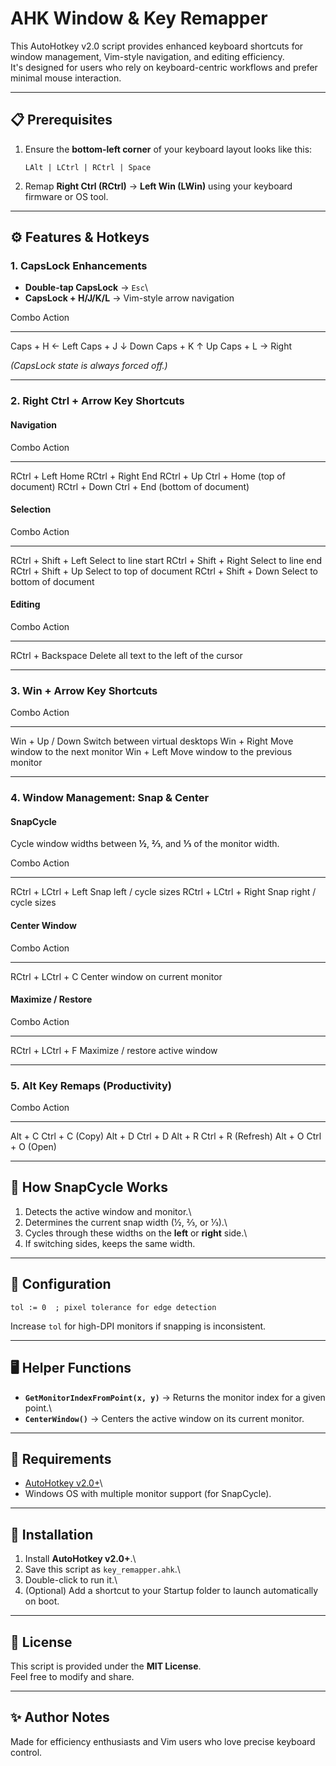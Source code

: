 # AHK Window & Key Remapper

This AutoHotkey v2.0 script provides enhanced keyboard shortcuts for
window management, Vim-style navigation, and editing efficiency.\
It's designed for users who rely on keyboard-centric workflows and
prefer minimal mouse interaction.

------------------------------------------------------------------------

## 📋 Prerequisites

1.  Ensure the **bottom-left corner** of your keyboard layout looks like
    this:

        LAlt | LCtrl | RCtrl | Space

2.  Remap **Right Ctrl (RCtrl)** → **Left Win (LWin)** using your
    keyboard firmware or OS tool.

------------------------------------------------------------------------

## ⚙️ Features & Hotkeys

### 1. CapsLock Enhancements

-   **Double-tap CapsLock** → `Esc`\
-   **CapsLock + H/J/K/L** → Vim-style arrow navigation

  Combo      Action
  ---------- ---------
  Caps + H   ← Left
  Caps + J   ↓ Down
  Caps + K   ↑ Up
  Caps + L   → Right

*(CapsLock state is always forced off.)*

------------------------------------------------------------------------

### 2. Right Ctrl + Arrow Key Shortcuts

#### Navigation

  Combo           Action
  --------------- ---------------------------------
  RCtrl + Left    Home
  RCtrl + Right   End
  RCtrl + Up      Ctrl + Home (top of document)
  RCtrl + Down    Ctrl + End (bottom of document)

#### Selection

  Combo                   Action
  ----------------------- ------------------------------
  RCtrl + Shift + Left    Select to line start
  RCtrl + Shift + Right   Select to line end
  RCtrl + Shift + Up      Select to top of document
  RCtrl + Shift + Down    Select to bottom of document

#### Editing

  Combo               Action
  ------------------- -------------------------------------------
  RCtrl + Backspace   Delete all text to the left of the cursor

------------------------------------------------------------------------

### 3. Win + Arrow Key Shortcuts

  Combo             Action
  ----------------- -------------------------------------
  Win + Up / Down   Switch between virtual desktops
  Win + Right       Move window to the next monitor
  Win + Left        Move window to the previous monitor

------------------------------------------------------------------------

### 4. Window Management: Snap & Center

#### SnapCycle

Cycle window widths between **½**, **⅔**, and **⅓** of the monitor
width.

  Combo                   Action
  ----------------------- --------------------------
  RCtrl + LCtrl + Left    Snap left / cycle sizes
  RCtrl + LCtrl + Right   Snap right / cycle sizes

#### Center Window

  Combo               Action
  ------------------- ----------------------------------
  RCtrl + LCtrl + C   Center window on current monitor

#### Maximize / Restore

  Combo               Action
  ------------------- ----------------------------------
  RCtrl + LCtrl + F   Maximize / restore active window

------------------------------------------------------------------------

### 5. Alt Key Remaps (Productivity)

  Combo     Action
  --------- --------------------
  Alt + C   Ctrl + C (Copy)
  Alt + D   Ctrl + D
  Alt + R   Ctrl + R (Refresh)
  Alt + O   Ctrl + O (Open)

------------------------------------------------------------------------

## 🧠 How SnapCycle Works

1.  Detects the active window and monitor.\
2.  Determines the current snap width (½, ⅔, or ⅓).\
3.  Cycles through these widths on the **left** or **right** side.\
4.  If switching sides, keeps the same width.

------------------------------------------------------------------------

## 🧩 Configuration

``` ahk
tol := 0  ; pixel tolerance for edge detection
```

Increase `tol` for high-DPI monitors if snapping is inconsistent.

------------------------------------------------------------------------

## 🖥 Helper Functions

-   **`GetMonitorIndexFromPoint(x, y)`** → Returns the monitor index for
    a given point.\
-   **`CenterWindow()`** → Centers the active window on its current
    monitor.

------------------------------------------------------------------------

## 🧱 Requirements

-   [AutoHotkey v2.0+](https://www.autohotkey.com/)\
-   Windows OS with multiple monitor support (for SnapCycle).

------------------------------------------------------------------------

## 🚀 Installation

1.  Install **AutoHotkey v2.0+**.\
2.  Save this script as `key_remapper.ahk`.\
3.  Double-click to run it.\
4.  (Optional) Add a shortcut to your Startup folder to launch
    automatically on boot.

------------------------------------------------------------------------

## 📄 License

This script is provided under the **MIT License**.\
Feel free to modify and share.

------------------------------------------------------------------------

## ✨ Author Notes

Made for efficiency enthusiasts and Vim users who love precise keyboard
control.
